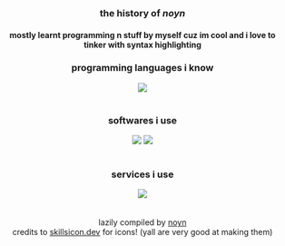 <div align="center" style="text-align: center;">
  <br><h3>the history of <b><i>noyn</i></b></h3>
  <h4>mostly learnt programming n stuff by myself cuz im cool and i love to tinker with syntax highlighting</h4>
</div>
<!-- <div align="center" style="text-align: center;">
  <h3>check me out here on</h3>
  <div style="display: inline-block"><img src="https://skillicons.dev/icons?i=discord"/><h4>Discord: @noynyt</h4></div>
</div> -->
<div align="center" style="text-align: center;">
  <h3 align="center">programming languages i know</h3>
  <img src="https://skillicons.dev/icons?i=js,ts,c,cs,cpp,java,html,css,lua,powershell,py,ruby,swift,php,dart"/>
  <br><br>
  <h3>softwares i use</h3>
  <img src="https://skillicons.dev/icons?i=androidstudio,vscode,visualstudio,blender,cloudflare,docker,dotnet,eclipse,figma,flask,firebase,git,github,mongodb,pytorch"/>
  <img src="https://skillicons.dev/icons?i=qt,tensorflow,robloxstudio,stackoverflow,unity,unreal,vim">
  <br><br>
  <h3>services i use</h3>
  <img src="https://skillicons.dev/icons?i=aws,gcp,replit"/>
</div>

<div align="center" style="text-align: center;">
<br><br>
<h7 align="center" style="text-align: center;">lazily compiled by <a href="https://youtube.com/@noynyt">noyn</a>
<br>
</h7><h7 align="center" style="text-align: center;">credits to <a href="https://skillicons.dev">skillsicon.dev</a> for icons! (yall are very good at making them)</h7>
</div>
